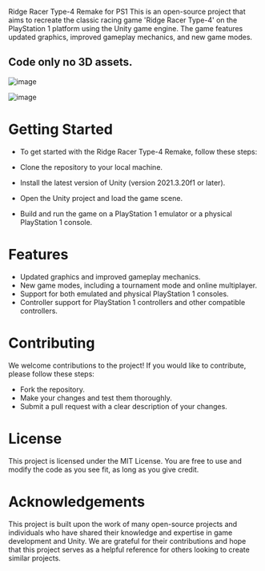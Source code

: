  Ridge Racer Type-4 Remake for PS1
This is an open-source project that aims to recreate the classic racing game 'Ridge Racer Type-4' on the PlayStation 1 platform using the Unity game engine. The game features updated graphics, improved gameplay mechanics, and new game modes.

## Code only no 3D assets.

![image](https://user-images.githubusercontent.com/8495748/228048965-4591a60a-df8b-4df7-a78a-aef974b775b1.png)

![image](https://user-images.githubusercontent.com/8495748/228049047-6fb25b6b-a7e7-44b6-a111-422c2f69f88e.png)


# Getting Started
- To get started with the Ridge Racer Type-4 Remake, follow these steps:

- Clone the repository to your local machine.
- Install the latest version of Unity (version 2021.3.20f1 or later).
- Open the Unity project and load the game scene.
- Build and run the game on a PlayStation 1 emulator or a physical PlayStation 1 console.

# Features
- Updated graphics and improved gameplay mechanics.
- New game modes, including a tournament mode and online multiplayer.
- Support for both emulated and physical PlayStation 1 consoles.
- Controller support for PlayStation 1 controllers and other compatible controllers.

# Contributing
We welcome contributions to the project! If you would like to contribute, please follow these steps:

- Fork the repository.
- Make your changes and test them thoroughly.
- Submit a pull request with a clear description of your changes.

# License
This project is licensed under the MIT License. You are free to use and modify the code as you see fit, as long as you give credit.

# Acknowledgements
This project is built upon the work of many open-source projects and individuals who have shared their knowledge and expertise in game development and Unity. We are grateful for their contributions and hope that this project serves as a helpful reference for others looking to create similar projects.
